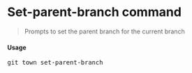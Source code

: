 <h1 textrun="command-heading">Set-parent-branch command</h1>

<blockquote textrun="command-summary">
Prompts to set the parent branch for the current branch
</blockquote>

#### Usage

<pre textrun="command-usage">
git town set-parent-branch
</pre>
